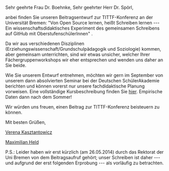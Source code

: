 Sehr geehrte Frau Dr. Boehnke,
Sehr geehrter Herr Dr. Spörl,

anbei finden Sie unseren Beitragsentwurf zur TITTF-Konferenz an der Universität Bremen: "Von Open Source lernen, heißt Schreiben lernen --- Ein wissenschaftsdidaktisches Experiment des gemeinsamen Schreibens auf GitHub mit OberstufenschülerInnen" .

Da wir aus verschiedenen Disziplinen (Erziehungswissenschaft/Grundschulpädagogik und Soziologie) kommen, aber gemeinsam unterrichten, sind wir etwas unsicher, welcher Ihrer Fächergruppenworkshops wir eher entsprechen und wenden uns daher an Sie beide.

Wie Sie unserem Entwurf entnehmen, möchten wir gern im September von unserem dann absolvierten Seminar bei der Deutschen SchülerAkademie berichten und können vorerst nur unsere fachdidaktische Planung vorweisen.
Eine vollständige Kursbeschreibung finden Sie [hier](http://www.maxheld.de/emile/).
Empirische Daten dann nach dem Sommer!

Wir würden uns freuen, einen Beitrag zur TITTF-Konferenz beisteuern zu können.

Mit besten Grüßen,

[Verena Kasztantowicz](https://www.erziehungswissenschaften.hu-berlin.de/grundschulpaed/mitarbeiterinnen/lb-deutsch/v.-kasztantowicz)

[Maximilian Held](http://www.maxheld.de)

P.S.: Leider haben wir erst kürzlich (am 26.05.2014) durch das Rektorat der Uni Bremen von dem Beitragsaufruf gehört; unser Schreiben ist daher --- und aufgrund der erst folgenden Erprobung --- als vorläufig zu betrachten.